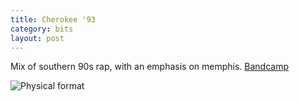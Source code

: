 ```yaml
---
title: Cherokee '93
category: bits
layout: post
---
```


Mix of southern 90s rap, with an emphasis on memphis.
[Bandcamp](https://rmtapes.bandcamp.com/album/cherokee-93-extended)

![Physical format](https://f4.bcbits.com/img/0007597003_10.jpg)